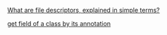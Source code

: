[What are file descriptors, explained in simple terms?](https://stackoverflow.com/questions/5256599/what-are-file-descriptors-explained-in-simple-terms)

[get field of a class by its annotation](https://stackoverflow.com/questions/38425037/how-to-get-field-of-a-class-by-its-annotation)
